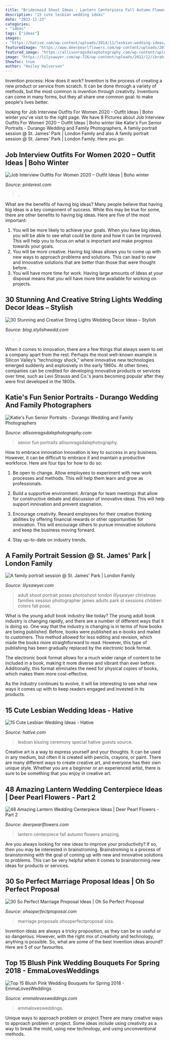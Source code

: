 ```yaml
---
title: "Bridesmaid Shoot Ideas - Lantern Centerpiece Fall Autumn Flowers Amazing"
description: "15 cute lesbian wedding ideas"
date: "2022-11-23"
categories:
- "ideas"
tags: ["ideas"]
images:
- "https://hative.com/wp-content/uploads/2014/11/lesbian-wedding-ideas/2-lesbian-wedding-ideas.jpg"
featuredImage: "https://www.deerpearlflowers.com/wp-content/uploads/2015/05/Fall-Autumn-Lantern-Centerpiece.jpg"
featured_image: "https://allisonragsdalephotography.com/wp-content/uploads/2014/03/allisonragsdalephotography-7664.jpg"
image: "https://lilysawyer.com/wp-726/wp-content/uploads/2012/12/ibrahimi_8_WEB.jpg"
ShowToc: true
author: "Hailey Halvorson"
---
```



Invention process: How does it work?
Invention is the process of creating a new product or service from scratch. It can be done through a variety of methods, but the most common is invention through creativity. Inventions can come in many forms, but they all share one common goal: to make people's lives better.

	

		
looking for Job Interview Outfits For Women 2020 – Outfit Ideas | Boho winter you've visit to the right page. We have 8 Pictures about Job Interview Outfits For Women 2020 – Outfit Ideas | Boho winter like Katie&#039;s Fun Senior Portraits - Durango Wedding and Family Photographers, A family portrait session @ St. James&#039; Park | London Family and also A family portrait session @ St. James&#039; Park | London Family. Here you go:
		
    
## Job Interview Outfits For Women 2020 – Outfit Ideas | Boho Winter

<img loading=lazy src="https://i.pinimg.com/736x/29/1a/be/291abe689e9d0f9e79a3ae1c5462811d.jpg" onerror="this.onerror=null;this.src='https://tse3.mm.bing.net/th?id=OIP.vyrT0TnUIcjCxDbgUkNmbgHaLH&amp;pid=15.1';" alt="Job Interview Outfits For Women 2020 – Outfit Ideas | Boho winter">

_Source: pinterest.com_

>. 

	

What are the benefits of having big ideas?
Many people believe that having big ideas is a key component of success. While this may be true for some, there are other benefits to having big ideas. Here are five of the most important: 
1. You will be more likely to achieve your goals. When you have big ideas, you will be able to see what could be done and how it can be improved. This will help you to focus on what is important and make progress towards your goals. 
2. You will be more creative. Having big ideas allows you to come up with new ways to approach problems and solutions. This can lead to new and innovative solutions that are better than those that were thought before. 
3. You will have more time for work. Having large amounts of Ideas at your disposal means that you will have more time available for working on projects.

    
## 30 Stunning And Creative String Lights Wedding Decor Ideas – Stylish

<img loading=lazy src="https://blog.stylishwedd.com/wp-content/uploads/2017/03/Incredible-outdoor-wedding-reception-ideas-With-hanging-string-lights.jpg" onerror="this.onerror=null;this.src='https://tse2.mm.bing.net/th?id=OIP.LnQfbfioz3o7i1faWDv-twHaLG&amp;pid=15.1';" alt="30 Stunning and Creative String Lights Wedding Decor Ideas – Stylish">

_Source: blog.stylishwedd.com_

>. 

	

When it comes to innovation, there are a few things that always seem to set a company apart from the rest. Perhaps the most well-known example is Silicon Valley’s “technology shock,” where innovative new technologies emerged suddenly and explosively in the early 1960s. At other times, companies can be credited for developing innovative products or services over time, such as Levi Strauss and Co.'s jeans becoming popular after they were first developed in the 1800s.

    
## Katie&#039;s Fun Senior Portraits - Durango Wedding And Family Photographers

<img loading=lazy src="https://allisonragsdalephotography.com/wp-content/uploads/2014/03/allisonragsdalephotography-7664.jpg" onerror="this.onerror=null;this.src='https://tse1.mm.bing.net/th?id=OIP.jXlNA3MaTM3FrAQ2f0rBKAHaLI&amp;pid=15.1';" alt="Katie&#039;s Fun Senior Portraits - Durango Wedding and Family Photographers">

_Source: allisonragsdalephotography.com_

>senior fun portraits allisonragsdalephotography. 

	

How to embrace innovation
Innovation is key to success in any business. However, it can be difficult to embrace it and maintain a productive workforce. Here are four tips for how to do so:
1) Be open to change. Allow employees to experiment with new work processes and methods. This will help them learn and grow as professionals.

2) Build a supportive environment. Arrange for team meetings that allow for constructive debate and discussion of innovative ideas. This will help support innovation and prevent stagnation.

3) Encourage creativity. Reward employees for their creative thinking abilities by offering financial rewards or other opportunities for innovation. This will encourage others to pursue innovative solutions and keep the business moving forward.

4) Stay up-to-date on industry trends.

    
## A Family Portrait Session @ St. James&#039; Park | London Family

<img loading=lazy src="https://lilysawyer.com/wp-726/wp-content/uploads/2012/12/ibrahimi_8_WEB.jpg" onerror="this.onerror=null;this.src='https://tse1.mm.bing.net/th?id=OIP.-SfkjpnnYAJsN50P-NJ6MQHaPe&amp;pid=15.1';" alt="A family portrait session @ St. James&#039; Park | London Family">

_Source: lilysawyer.com_

>adult shoot portrait poses photoshoot london lilysawyer christmas families session photographer james adults park st sessions children colors fall pose. 

	

What is the young adult book industry like today?
The young adult book industry is changing rapidly, and there are a number of different ways that it is doing so. One way that the industry is changing is in terms of how books are being published. 
Before, books were published as e-books and mailed to customers. This method allowed for less editing and revision, which made the books more straightforward to read. However, this type of publishing has been gradually replaced by the electronic book format. 

The electronic book format allows for a much wider range of content to be included in a book, making it more diverse and vibrant than ever before. Additionally, this format eliminates the need for physical copies of books, which makes them more cost-effective. 

As the industry continues to evolve, it will be interesting to see what new ways it comes up with to keep readers engaged and invested in its products.

    
## 15 Cute Lesbian Wedding Ideas - Hative

<img loading=lazy src="https://hative.com/wp-content/uploads/2014/11/lesbian-wedding-ideas/2-lesbian-wedding-ideas.jpg" onerror="this.onerror=null;this.src='https://tse1.mm.bing.net/th?id=OIP.wEd2A8CzCXY35FaUi7Gz8wHaLH&amp;pid=15.1';" alt="15 Cute Lesbian Wedding Ideas - Hative">

_Source: hative.com_

>lesbian kissing ceremony special hative guests source. 

	

Creative art is a way to express yourself and your thoughts. It can be used in any medium, but often it is created with pencils, crayons, or paint. There are many different ways to create creative art, and everyone has their own unique style. Whether you are a beginner or an experienced artist, there is sure to be something that you enjoy in creative art.

    
## 48 Amazing Lantern Wedding Centerpiece Ideas | Deer Pearl Flowers - Part 2

<img loading=lazy src="https://www.deerpearlflowers.com/wp-content/uploads/2015/05/Fall-Autumn-Lantern-Centerpiece.jpg" onerror="this.onerror=null;this.src='https://tse3.mm.bing.net/th?id=OIP.zYdmm7bo2SQy59_df6m8ZQHaLH&amp;pid=15.1';" alt="48 Amazing Lantern Wedding Centerpiece Ideas | Deer Pearl Flowers - Part 2">

_Source: deerpearlflowers.com_

>lantern centerpiece fall autumn flowers amazing. 

	

Are you always looking for new ideas to improve your productivity? If so, then you may be interested in brainstroming. Brainstroming is a process of brainstorming with the goal of coming up with new and innovative solutions to problems. This can be very helpful when it comes to brainstorming new ideas for products or services.

    
## 30 So Perfect Marriage Proposal Ideas | Oh So Perfect Proposal

<img loading=lazy src="https://ohsoperfectproposal.com/wp-content/uploads/2017/08/marriage-proposal-in-a-romantic-way-engagement-photo-diamondworldfinejewellery.jpg" onerror="this.onerror=null;this.src='https://tse4.mm.bing.net/th?id=OIP.zSAxLgg1MfLuoQtmE8D5ywHaLG&amp;pid=15.1';" alt="30 So Perfect Marriage Proposal Ideas | Oh So Perfect Proposal">

_Source: ohsoperfectproposal.com_

>marriage proposals ohsoperfectproposal siza. 

	

Invention ideas are always a tricky proposition, as they can be so useful or so dangerous. However, with the right mix of creativity and technology, anything is possible. So, what are some of the best invention ideas around? Here are 5 of our favourites.

    
## Top 15 Blush Pink Wedding Bouquets For Spring 2018 - EmmaLovesWeddings

<img loading=lazy src="http://emmalovesweddings.com/wp-content/uploads/2018/02/elegant-blush-pink-wedding-bouquet-ideas-for-2018.jpg" onerror="this.onerror=null;this.src='https://tse2.mm.bing.net/th?id=OIP.h58596Zni8re9_IhNeklcAHaLW&amp;pid=15.1';" alt="Top 15 Blush Pink Wedding Bouquets for Spring 2018 - EmmaLovesWeddings">

_Source: emmalovesweddings.com_

>emmalovesweddings. 

	

Unique ways to approach problem or project
There are many creative ways to approach problem or project. Some ideas include using creativity as a way to break the mold, using new technology, and using unconventional methods.

